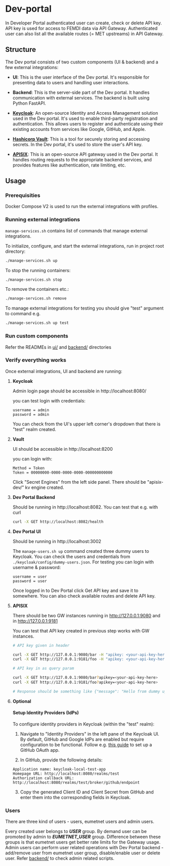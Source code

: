 # Dev-portal
In Developer Portal authenticated user can create, check or delete API key. API key is used for access to FEMDI data via API Gateway. Authenticated user can also list all the available routes (= MET upstreams) in API Gateway.

## Structure
The Dev portal consists of two custom components (UI & backend) and a few external integrations:

* **UI**: This is the user interface of the Dev portal. It's responsible for presenting data to users and handling user interactions.

* **Backend**: This is the server-side part of the Dev portal. It handles communication with external services. The backend is built using Python FastAPI.

* [**Keycloak**](https://www.keycloak.org/): An open-source Identity and Access Management solution used in the Dev portal. It's used to enable third-party registration and authentication. This allows users to register and authenticate using their existing accounts from services like Google, GitHub, and Apple.

* [**Hashicorp Vault**](https://www.vaultproject.io/): This is a tool for securely storing and accessing secrets. In the Dev portal, it's used to store the user's API key.

* [**APISIX**](https://apisix.apache.org/): This is an open-source API gateway used in the Dev portal. It handles routing requests to the appropriate backend services, and provides features like authentication, rate limiting, etc.

## Usage

### Prerequisities

Docker Compose V2 is used to run the external integrations with profiles.

### Running external integrations

`manage-services.sh` contains list of commands that manage external integrations.

To initialize, configure, and start the external integrations, run in project root directory:

```sh
./manage-services.sh up
```

To stop the running containers:

```sh
./manage-services.sh stop
```

To remove the containers etc.:
```sh
./manage-services.sh remove
```

To manage external integrations for testing you should give "test" argument to command e.g. 
```sh
./manage-services.sh up test
```

### Run custom components
Refer the READMEs in [ui/](ui/) and [backend/](backend/) directories

### Verify everything works
Once external integrations, UI and backend are running:

1. **Keycloak**

    Admin login page should be accessible in http://localhost:8080/

    you can test login with credentials:
    ```
    username = admin
    password = admin
    ```

    You can check from the UI's upper left corner's dropdown that there is "test" realm created.

2. **Vault**

    UI should be accessible in http://localhost:8200
    
    you can login with:
    ```
    Method = Token
    Token = 00000000-0000-0000-0000-000000000000
    ```

    Click "Secret Engines" from the left side panel. There should be "apisix-dev/" kv engine created.

3. **Dev Portal Backend**

    Should be running in http://localhost:8082. You can test that e.g. with curl
    ```sh
    curl -X GET http://localhost:8082/health
    ```
4. **Dev Portal UI**

    Should be running in http://localhost:3002

    The `manage-users.sh up` command created three dummy users to Keycloak. You can check the users and credentials from `./keycloak/config/dummy-users.json`. For testing you can login with username & password:
    ```
    username = user
    password = user
    ```
    Once logged in to Dev Portal click Get API key and save it to somewhere. You can also check available routes and delete API key.

5. **APISIX**

    There should be two GW instances running in http://127.0.0.1:9080 and in http://127.0.0.1:9181

    You can test that API key created in previous step works with GW instances.

    ```sh
    # API key given in header

    curl -X GET http://127.0.0.1:9080/bar -H "apikey: <your-api-key-here>"
    curl -X GET http://127.0.0.1:9181/foo -H "apikey: <your-api-key-here>"

    # API key in as query param

    curl -X GET http://127.0.0.1:9080/bar?apikey=<your-api-key-here>
    curl -X GET http://127.0.0.1:9181/foo?apikey=<your-api-key-here>

    # Response should be something like {"message": "Hello from dummy upstream server web1"}

    ```

6. **Optional**

    #### Setup Identity Providers (IdPs)
    To configure identity providers in Keycloak (within the "test" realm):

    1. Navigate to "Identity Providers" in the left pane of the Keycloak UI. By default, GitHub and Google IdPs are enabled but require configuration to be functional. Follow e.g. [this guide](https://medium.com/keycloak/setting-up-keycloak-using-github-identity-provider-in-express-314e511a240b.) to set up a GitHub OAuth app.

    2. In GitHub, provide the following details:
    ```
    Application name: keycloak-local-test-app
    Homepage URL: http://localhost:8080/realms/test
    Authorization callback URL: http://localhost:8080/realms/test/broker/github/endpoint
    ```

    3. Copy the generated Client ID and Client Secret from GitHub and enter them into the corresponding fields in Keycloak.

### Users

There are three kind of users - users, eumetnet users and admin users. 

Every created user belongs to ***USER*** group. By demand user can be promoted by admin to ***EUMETNET_USER*** group. Difference between these groups is that eumetnet users get better rate limits for the Gateway usage. Admin users can perform user related operations with Dev Portal backend - add/remove user from eumetnet user group, disable/enable user or delete user. Refer [backend/](backend/) to check admin related scripts.